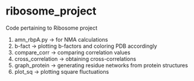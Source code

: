 # ribosome_project
Code pertaining to Ribosome project

1. amn_rbpA.py -> for NMA calculations
2. b-fact -> plotting b-factors and coloring PDB accordingly
3. compare_corr -> comparing correlation values
4. cross_correlation -> obtaining cross-correlations
5. graph_protein -> generating residue networks from protein structures
6. plot_sq -> plotting square fluctuations
